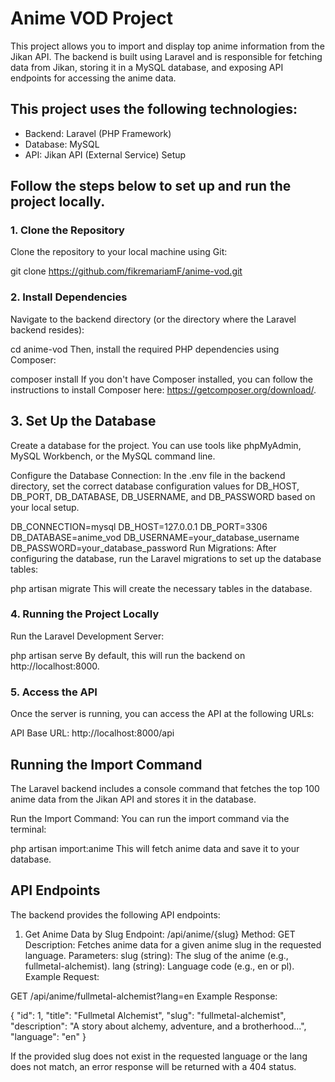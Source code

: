 # Anime VOD Project

This project allows you to import and display top anime information from the Jikan API. The backend is built using Laravel and is responsible for fetching data from Jikan, storing it in a MySQL database, and exposing API endpoints for accessing the anime data.

## This project uses the following technologies:

- Backend: Laravel (PHP Framework)
- Database: MySQL
- API: Jikan API (External Service)
Setup
## Follow the steps below to set up and run the project locally.

### 1. Clone the Repository
Clone the repository to your local machine using Git:

git clone https://github.com/fikremariamF/anime-vod.git
### 2. Install Dependencies
Navigate to the backend directory (or the directory where the Laravel backend resides):

cd anime-vod
Then, install the required PHP dependencies using Composer:

composer install
If you don't have Composer installed, you can follow the instructions to install Composer here: https://getcomposer.org/download/.

## 3. Set Up the Database
Create a database for the project. You can use tools like phpMyAdmin, MySQL Workbench, or the MySQL command line.

Configure the Database Connection: In the .env file in the backend directory, set the correct database configuration values for DB_HOST, DB_PORT, DB_DATABASE, DB_USERNAME, and DB_PASSWORD based on your local setup.

DB_CONNECTION=mysql
DB_HOST=127.0.0.1
DB_PORT=3306
DB_DATABASE=anime_vod
DB_USERNAME=your_database_username
DB_PASSWORD=your_database_password
Run Migrations: After configuring the database, run the Laravel migrations to set up the database tables:

php artisan migrate
This will create the necessary tables in the database.

### 4. Running the Project Locally
Run the Laravel Development Server:

php artisan serve
By default, this will run the backend on http://localhost:8000.

### 5. Access the API
Once the server is running, you can access the API at the following URLs:

API Base URL: http://localhost:8000/api
## Running the Import Command
The Laravel backend includes a console command that fetches the top 100 anime data from the Jikan API and stores it in the database.

Run the Import Command:
You can run the import command via the terminal:

php artisan import:anime
This will fetch anime data and save it to your database.

## API Endpoints
The backend provides the following API endpoints:

1. Get Anime Data by Slug
Endpoint: /api/anime/{slug}
Method: GET
Description: Fetches anime data for a given anime slug in the requested language.
Parameters:
slug (string): The slug of the anime (e.g., fullmetal-alchemist).
lang (string): Language code (e.g., en or pl).
Example Request:

GET /api/anime/fullmetal-alchemist?lang=en
Example Response:

{
  "id": 1,
  "title": "Fullmetal Alchemist",
  "slug": "fullmetal-alchemist",
  "description": "A story about alchemy, adventure, and a brotherhood...",
  "language": "en"
}

If the provided slug does not exist in the requested language or the lang does not match, an error response will be returned with a 404 status.


